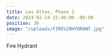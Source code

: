 ```yaml
---
title: Los Altos, Phase 2
date: 2024-02-14 15:46:00 -06:00
position: 36
image: "/uploads/FIRE%20HYDRANT.jpg"
---
```


Fire Hydrant